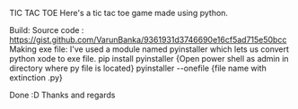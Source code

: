 TIC TAC TOE
Here's a tic tac toe game made using python.

Build:
   Source code :
     https://gist.github.com/VarunBanka/9361931d3746690e16cf5ad715e50bcc
   Making exe file:
     I've used a module named pyinstaller which lets us convert python xode to exe file.
       pip install pyinstaller
       {Open power shell as admin in directory where py file is located}
       pyinstaller --onefile {file name with extinction .py}

Done :D
Thanks and regards
